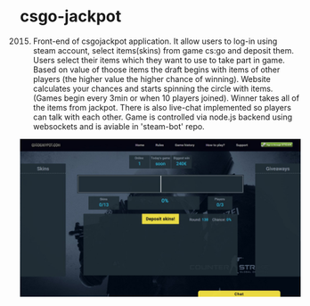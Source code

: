 # csgo-jackpot
2015. Front-end of csgojackpot application. It allow users to log-in using steam account, select items(skins) from game cs:go and deposit them. Users select their items which they want to use to take part in game. Based on value of thoose items the draft begins with items of other players (the higher value the higher chance of winning). Website calculates your chances and starts spinning the circle with items. (Games begin every 3min or when 10 players joined). Winner takes all of the items from jackpot. There is also live-chat implemented so players can talk with each other. Game is controlled via node.js backend using websockets and is aviable in 'steam-bot' repo.

![Website screen](https://github.com/r-adamski/csgo-jackpot/blob/master/csgoeasypot.jpg?raw=true)
